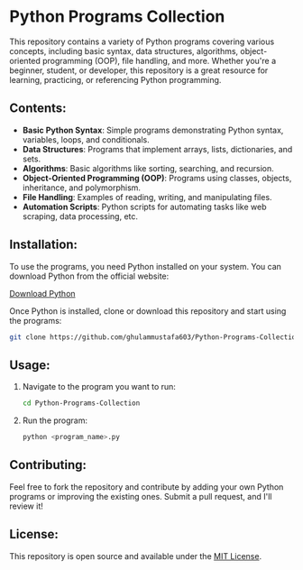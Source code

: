 
# Python Programs Collection

This repository contains a variety of Python programs covering various concepts, including basic syntax, data structures, algorithms, object-oriented programming (OOP), file handling, and more. Whether you're a beginner, student, or developer, this repository is a great resource for learning, practicing, or referencing Python programming.

## Contents:
- **Basic Python Syntax**: Simple programs demonstrating Python syntax, variables, loops, and conditionals.
- **Data Structures**: Programs that implement arrays, lists, dictionaries, and sets.
- **Algorithms**: Basic algorithms like sorting, searching, and recursion.
- **Object-Oriented Programming (OOP)**: Programs using classes, objects, inheritance, and polymorphism.
- **File Handling**: Examples of reading, writing, and manipulating files.
- **Automation Scripts**: Python scripts for automating tasks like web scraping, data processing, etc.

## Installation:

To use the programs, you need Python installed on your system. You can download Python from the official website:

[Download Python](https://www.python.org/downloads/)

Once Python is installed, clone or download this repository and start using the programs:

```bash
git clone https://github.com/ghulammustafa603/Python-Programs-Collection.git
```

## Usage:

1. Navigate to the program you want to run:
   ```bash
   cd Python-Programs-Collection
   ```

2. Run the program:
   ```bash
   python <program_name>.py
   ```

## Contributing:

Feel free to fork the repository and contribute by adding your own Python programs or improving the existing ones. Submit a pull request, and I'll review it!

## License:

This repository is open source and available under the [MIT License](LICENSE).
